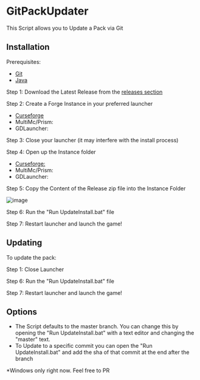# GitPackUpdater
This Script allows you to Update a Pack via Git

## Installation

Prerequisites: 
 - [Git](https://git-scm.com/downloads)
 - [Java](https://adoptium.net/)

Step 1: Download the Latest Release from the [releases section](https://github.com/Darkere/GitPackUpdater/releases/)

Step 2: Create a Forge Instance in your preferred launcher
  - [Curseforge](https://i.imgur.com/W2lKQul.png)
  - MultiMc/Prism: 
  - GDLauncher:


Step 3: Close your launcher (it may interfere with the install process)

Step 4: Open up the Instance folder
  - [Curseforge:](https://i.imgur.com/EoDqNCg.png)
  - MultiMc/Prism:
  - GDLauncher:


Step 5: Copy the Content of the Release zip file into the Instance Folder

![image](https://github.com/Darkere/GitPackUpdater/assets/4283717/d993ae0a-fafe-46b0-82f8-7bb2e319cde0)

Step 6: Run the "Run UpdateInstall.bat" file 

Step 7: Restart launcher and launch the game!

## Updating
To update the pack:

Step 1: Close Launcher

Step 6: Run the "Run UpdateInstall.bat" file 

Step 7: Restart launcher and launch the game!


## Options
- The Script defaults to the master branch. You can change this by opening the "Run UpdateInstall.bat" with a text editor and changing the "master" text.
- To Update to a specific commit you can open the "Run UpdateInstall.bat" and add the sha of that commit at the end after the branch

*Windows only right now. Feel free to PR
